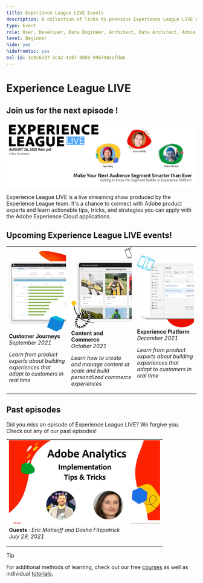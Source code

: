 ```yaml
---
title: Experience League LIVE Events
description: A collection of links to previous Experience League LIVE events
type: Event
role: User, Developer, Data Engineer, Architect, Data Architect, Admin, Leader
level: Beginner
hide: yes
hidefromtoc: yes
exl-id: 3c8c6737-3c42-4c87-8850-996798ccfda6
---
```

# Experience League LIVE

## Join us for the next episode !

<a href="https://www.youtube.com/watch?v=rogVKsTFbWk"><img alt="clicking will direct you to the YouTube lobby for Experience League Live" src="assets/1440x492.png" /></a>

Experience League LIVE is a live streaming show produced by the Experience League team.  It's a chance to connect with Adobe product experts and learn actionable tips, tricks, and strategies you can apply with the Adobe Experience Cloud applications.


## Upcoming Experience League LIVE events!

<table>
<tr>
  <td>
      <img alt="Content Services" src="./assets/journeys.png" />
     <div>
          <strong>Customer Journeys</strong>
     </div>
     <div>
          <em>September 2021</em>
     </div>
    <p>
    <em>Learn from product experts about building experiences that adapt to customers in real time</em>
    <p>
  </td>
  <td>
      <img alt="Content Services" src="./assets/content.png" />
     <div>
          <strong>Content and Commerce</strong>
     <div>
          <em>October 2021</em>
     </div>
     </div>
    <p>
    <em>Learn how to create and manage content at scale and build personalized commerce experiences</em>
    <p>
  </td>
  <td>
      <img alt="Content Services" src="./assets/platform.png" />
     <div>
          <strong>Experience Platform</strong>
     </div>
     <div>
          <em>December 2021</em>
     </div>    
    <p>
    <em>Learn from product experts about building experiences that adapt to customers in real time</em>
    <p>
  </td>
</tr>
</table>


## Past episodes

Did you miss an episode of Experience League LIVE? We forgive you. Check out any of our past episodes!

<table>
<tr>
  
  <td>
    <a href="https://www.youtube.com/watch?v=lxOvLCzEGBI">
      <img height=225 width=400 alt="Experience League LIVE" src="assets/exl-live-after2.jpg" />
    </a>
     <div>
          <strong>Guests</strong> : <i>Eric Matisoff and Dasha Fitzpatrick</i>
     </div>
     <div>
          <em>July 29, 2021</em>
     </div>    
    <p>
    <em></em>
    <p>
  </td>
</tr>
</table>

>[!TIP]
>
>For additional methods of learning, check out our free [courses](https://experienceleague.adobe.com/#dashboard/learning) as well as individual [tutorials](https://experienceleague.adobe.com/docs/home-tutorials.html).
